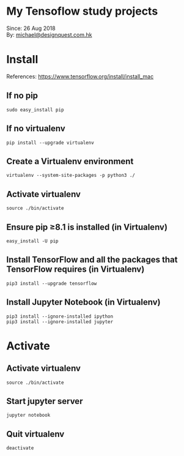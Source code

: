 # My Tensoflow study projects
Since: 26 Aug 2018<br>
By: michael@designquest.com.hk

# Install
References: https://www.tensorflow.org/install/install_mac

## If no pip
    sudo easy_install pip

## If no virtualenv
    pip install --upgrade virtualenv

## Create a Virtualenv environment
    virtualenv --system-site-packages -p python3 ./

## Activate virtualenv
    source ./bin/activate

## Ensure pip ≥8.1 is installed (in Virtualenv)
    easy_install -U pip

## Install TensorFlow and all the packages that TensorFlow requires (in Virtualenv)
    pip3 install --upgrade tensorflow

## Install Jupyter Notebook (in Virtualenv)
    pip3 install --ignore-installed ipython
    pip3 install --ignore-installed jupyter

# Activate

## Activate virtualenv
    source ./bin/activate

## Start jupyter server
    jupyter notebook

## Quit virtualenv
    deactivate